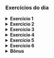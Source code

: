 
### Exercícios do dia

<details>
  <summary><strong>Exercício 1</strong></summary><br />

Crie um código para calcular o índice de massa corporal(IMC) de uma pessoa.

OBS: a sigla IMC, traduzida para o inglês, equivale a BMI(Body Mass Index)
Vamos adotar este padrão nos códigos para começarmos a nos acostumar com o formato que aparecerá no mercado de trabalho!

Armazene o código no arquivo bmi.js.

A fórmula para calcular o IMC é:
```peso * altura ao quadrado```

Obs: Lembre-se que a altura é em metros, caso deseje usar em centímetros a conversão para metros será necessária.

Comece criando um novo pacote Node com npm init e respondendo às perguntas do npm.

Por enquanto, não se preocupe em pedir input do usuário. Utilize valores fixos para weight e height.

</details>

<details>
  <summary><strong>Exercício 2</strong></summary><br />

Agora, permita que o código seja executado através do comando npm run bmi.

O novo código criado deve conter o comando que chama o node para executar o arquivo bmi.js.

</details>

<details>
  <summary><strong>Exercício 3</strong></summary><br />

Chegou a hora de tornar nosso código mais interativo! Vamos adicionar inputs de entrada para quem usar.

Edite o código para que os valores de weight e height sejam informados pela pessoa ao responder as perguntas:

 ```“What’ your weight?” e “What’ your height?”,``` deve-se utilizar o pacote readline-sync.`

</details>


<details>
  <summary><strong>Exercício 4</strong></summary><br />

Agora temos um problema, o peso não é um número inteiro! Isso quer dizer que precisamos mudar um pouco a forma como solicitamos o input desse dado.

O pacote readline-sync possui uma função específica para tratar esses casos. 

Consulte a documentação do pacote e encontre a função adequada para realizar input de valores float.
Encontrou a função? 

Show! Agora utilize-a para solicitar o input de weight.

</details>

<details>
  <summary><strong>Exercício 5</strong></summary><br />

Vamos sofisticar um pouco mais nosso exercício. Além de imprimir o IMC na tela, imprima também em qual categoria da tabela abaixo aquele IMC se enquadra:

Considere a seguinte tabela para classificar a situação do IMC:

IMC	Situação

Abaixo de 18,5	Abaixo do peso (magreza) 

Entre 18,5 e 24,9	Peso normal

Entre 25,0 e 29,9	Acima do peso (sobrepeso)

Entre 30,0 e 34,9	Obesidade grau I


Entre 35,0 e 39,9	Obesidade grau II
40,0 e acima	Obesidade graus III e IV

</details>

<details>
  <summary><strong>Exercício 6</strong></summary><br />
Realize o download deste arquivo e salve-o como simpsons.json. Utilize o arquivo baixado para realizar os requisitos abaixo.

Utilize async/await para escrever seu código. Procure não utilizar callbacks.

A - Crie uma função que leia todos os dados do arquivo e imprima cada personagem no formato id - Nome. Por exemplo: 1 - Homer Simpson.

B - Crie uma função que receba o id de uma personagem como parâmetro e retorne uma Promise que é resolvida com os dados da personagem que possui o id informado. Caso não haja uma personagem com o id informado, rejeite a Promise com o motivo “id não encontrado”.

C - Crie uma função que altere o arquivo simpsons.json retirando os personagens com id 10 e 6.

D - Crie uma função que leia o arquivo simpsons.json e crie um novo arquivo, chamado simpsonFamily.json, contendo as personagens com id de 1 a 4.

E - Crie uma função que adicione ao arquivo simpsonFamily.json o personagem Nelson Muntz.

F - Crie uma função que substitua o personagem Nelson Muntz pela personagem Maggie Simpson no arquivo simpsonFamily.json.

```
[{
"id": "1",
"name": "Homer Simpson"
},
{
"id": "2",
"name": "Marge Simpson"
},
{
"id": "3",
"name": "Bart Simpson"
},
{
"id": "4",
"name": "Lisa Simpson"
},
{
"id": "5",
"name": "Maggie Simpson"
},
{
"id": "6",
"name": "Ned Flanders"
},
{
"id": "7",
"name": "Montgomery Burns"
},
{
"id": "8",
"name": "Nelson Muntz"
},
{
"id": "9",
"name": "Krusty"
},
{
"id": "10",
"name": "Milhouse Van Houten"
}]
```

</details>

<details>
  <summary><strong>Bônus</strong></summary>
 
Crie um código que exiba o valor dos n primeiros elementos da sequência de Fibonacci.

A sequência de Fibonacci começa com 0 e 1 e os números seguintes são sempre a soma dos dois números anteriores.

Armazene o código no arquivo fibonacci.js.

Utilize o readline-sync para realizar o input de dados.

O código deve ser acionado através do comando npm run fibonacci.

Não imprima o valor 0, uma vez que ele não está incluso na sequência.

Quando n = 10, exatamente 10 elementos devem ser exibidos.
Adicione validações para garantir que o valor informado é um inteiro maior que 0.

Crie uma função que recebe três parâmetros e retorna uma Promise.

Caso algum dos parâmetros recebidos não seja um número, rejeite a Promise com o motivo "Informe apenas números".
Caso todos os parâmetros sejam numéricos, some os dois primeiros e multiplique o resultado pelo terceiro ((a + b) * c).

Caso o resultado seja menor que 50, rejeite a Promise com o motivo "Valor muito baixo"

Caso o resultado seja maior que 50, resolva a Promise com o valor obtido.

</details>

